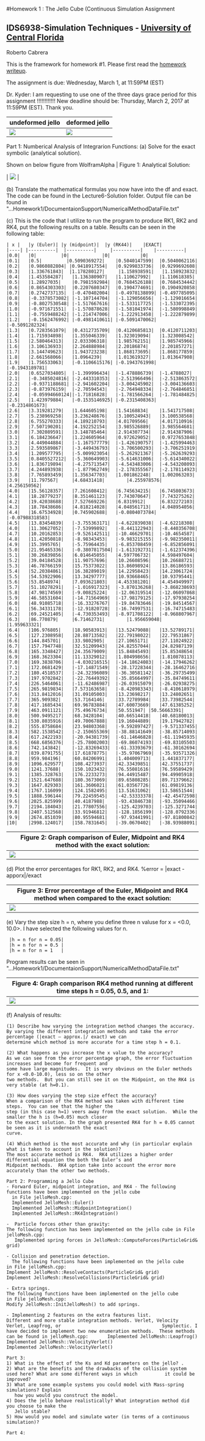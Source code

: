 #Homework 1 : The Jello Cube (Continuous Simulation Assignment
## IDS6938-Simulation Techniques - [University of Central Florida](http://www.ist.ucf.edu/grad/)
Roberto Cabrera


This is the framework for homework #1. Please first read the [homework writeup](HomeWork%231.pdf).

The assignment is due: Wednesday, March 1,  at 11:59PM (EST)

Dr. Kyder: I am requesting to use one of the three days grace period for this assignment !!!!!!!!!!!!
New deadline should be: Thursday, March 2, 2017 at 11:59PM (EST). Thank you.


| undeformed jello  | deformed jello |
| ------------- | ------------- |
| ![](images/undeformed3.png?raw=true)  | ![](images/deformed3.png?raw=true) |

Part 1: Numberical Analysis of Integrarion Functions:
 (a) Solve for the exact symbolic (analytical solution).


 Shown on below figure from WolframAlpha
| Figure 1: Analytical Solution:

| ![](images/DifferentialEquationSolutionHW1Part1.PNG?raw=true) |


 (b) Translate the mathematical formulas you now have into the df and exact.
       The code can be found in the Lecture6-Solution folder.  Output file can be found in "...Homework1/DocumentaionSupport/NumericalMethodDataFile.txt"

(c)  This is the code that I utilize to run the program to produce
	   RK1, RK2 and RK4, put the following results on a table.
	   Results can be seen in the following table:

	| x |	|y (Euler)|	|y (midpoint)|	|y (RK44)|	  |EXACT|
	|----| |----------|	 |----------|	  |----------|    |----------|
	|0.0|	|0|	        |0|	           |0|	         |0|
	|0.1|	|0.5|		  |0.5090369272|	|0.5040147599|  |0.5040062116|
	|0.2|	|0.9860882804| |0.9418917554|	|0.9299833736|  |0.9299692608|
	|0.3|	|1.336761843|  |1.178280127|	 |1.158938591|   |1.158923832|
	|0.4|	|1.453584287|	|1.136380907|	|1.110627992|	|1.110618385|
	|0.5|	|1.28927035|	|0.7981592984|	|0.7684526188|	|0.7684534442|
	|0.6|	|0.8654303303|	|0.2207680347|	|0.1904774691|	|0.1904920858|
	|0.7|	|0.2742737135|	|-0.470402004|	|-0.4978138899|	|-0.497785095|
	|0.8|	|-0.3378573082|	|-1.107144704|	|-1.129056656|	|-1.129016654|
	|0.9|	|-0.8027530548|	|-1.517667616|	|-1.533117725|	|-1.533072395|
	|1.0|	|-0.971671551|	|-1.570878628|	|-1.581041974|	|-1.580998849|
	|1.1|	|-0.7559488242|	|-1.214747006|	|-1.222913458|	|-1.222879899|
	|1.2|	|-0.1562476992|	|-0.4981410611|	|-0.5091470062|	|-0.5091282324|
	|1.3|	|0.7283561079|	|0.4312735709|	|0.4120685813|	|0.4120711203|
	|1.4|	|1.715934898|	|1.355046339|	|1.323019094|	|1.323008542|
	|1.5|	|2.580464313|	|2.033306318|	|1.985762151|	|1.985745966|
	|1.6|	|3.106136933|	|2.264888984|	|2.20186874|	|2.201857271|
	|1.7|	|3.144749623|	|1.943723238|	|1.868173695|	|1.868177859|
	|1.8|	|2.661568066|	|1.0964239|		|1.013619327|	|1.013647908|
	|1.9|	|1.756533063|	|-0.1106615176|	|-0.1943761998|	|-0.1943189781|
	|2.0|	|0.6527034805|	|-1.399996434|	|-1.478886739|	|-1.4788027|
	|2.1|	|-0.3485024816|	|-2.443310353|	|-2.513966496|	|-2.513863572|
	|2.2|	|-0.9371188681|	|-2.941602204|	|-3.004245902|	|-3.004136603|
	|2.3|	|-0.873976159|	|-2.70594543|	|-2.764948334|	|-2.764846851|
	|2.4|	|-0.05994660124||-1.71816828|	|-1.781566264|	|-1.781484825|
	|2.5|	|1.423979884|	|-0.1535146925|	|-0.2315408363|	|-0.2314861673|
	|2.6|	|3.319281279|	|1.644605198|	|1.54168834|	|1.541717508|
	|2.7|	|5.238969258|	|3.236248676|	|3.100524943|	|3.100538568|
	|2.8|	|6.755270333|	|4.189210793|	|4.01709566|	|4.017110916|
	|2.9|	|7.507190201|	|4.192252154|	|3.985526889|	|3.985564681|
	|3.0|	|7.302089591|	|3.148785464|	|2.914307734|	|2.914387906|
	|3.1|	|6.184236647|	|1.224605964|	|0.972629052|	|0.9727653848|
	|3.2|	|4.449044884|	|-1.167577779|	|-1.426190757|	|-1.425994463|
	|3.3|	|2.593589867|	|-3.449436793|	|-3.706500293|	|-3.706251919|
	|3.4|	|1.209577795|	|-5.009923054|	|-5.262921367|	|-5.262639293|
	|3.5|	|0.8405527212|	|-5.360649903|	|-5.614631006|	|-5.614340022|
	|3.6|	|1.836719894|	|-4.275713547|	|-4.543483006|	|-4.543208093|
	|3.7|	|4.244893938|	|-1.877962749|	|-2.178355567|	|-2.178114923|
	|3.8|	|7.765893459|	|1.356347703|	|1.001862248|	|1.002063203|
	|3.9|	|11.797567|		|4.68431418|		|4.255978576|	|4.256150562|
	|4.0|	|15.56128357|	|7.261608412|	|6.745634215|	|6.745803673|
	|4.1|	|18.28779237|	|8.351461123|	|7.743070647|	|7.743275262|
	|4.2|	|19.42038688|	|7.527669226|	|6.8319912|		|6.832272103|
	|4.3|	|18.78438686|	|4.818214028|	|4.048561713|	|4.048954056|
	|4.4|	|16.67534928|	|0.745902688|	|-0.0804073784|	|-0.07988318583|
	|4.5|	|13.83454839|	|-3.755363171|	|-4.622839038|	|-4.62218308|
	|4.0|	|11.30627052|	|-7.53999892|	|-8.441122943|	|-8.440356708|
	|4.7|	|10.20162853|	|-9.526142511|	|-10.46629701|	|-10.4654587|
	|4.8|	|11.42050818|	|-8.98343453|	|-9.983215155|	|-9.982350011|
	|4.9|	|15.3995765|	|-5.75964435|	|-6.853708459|	|-6.852856091|
	|5.0|	|21.95465336|	|-0.3807817504|	|-1.613192731|	|-1.612374396|
	|5.1|	|30.26839856|	|6.014645055|	|4.597706732|	|4.598497604|
	|5.2|	|39.04184528|	|11.90757696|	|10.26608596|	|10.26688721|
	|5.3|	|46.78766159|	|15.75373022|	|13.86098924|	|13.86186593|
	|5.4|	|52.20384861|	|16.38289019|	|14.22958423|	|14.23061724|
	|5.5|	|54.53922906|	|13.34297777|	|10.93668465|	|10.93795441|
	|5.6|	|53.8548974|	|7.093621803|	|4.453381201|	|4.454949997|
	|5.7|	|51.10278291|	|-1.016917323|	|-3.870136268|	|-3.868238693|
	|5.8|	|47.98174569|	|-9.00825224|	|-12.06319514|	|-12.06097868|
	|5.9|	|46.58531604|	|-14.71564969|	|-17.98179125|	|-17.97930254|
	|6.0|	|48.91085718|	|-16.33276767|	|-19.84783646|	|-19.84514567|
	|6.1|	|56.34331178|	|-12.91820728|	|-16.74997531|	|-16.74715483|
	|6.2|	|69.24521405|	|-4.730353493|	|-8.971708122|	|-8.968807967|
	|6.3|	|86.770879|		|6.71462731|		|1.956659048|	|1.959633321|
	|6.4|	|106.976805|	|18.90583913|	|13.52479088|	|13.52789171|
	|6.5|	|127.2308958|	|28.88713582|	|22.79198022|	|22.79531867|
	|6.6|	|144.845701|	|33.9802905|	|27.1065171|	|27.11024922|
	|6.7|	|157.7947748|	|32.51209943|	|24.82557044|	|24.82987139|
	|6.8|	|165.3348427|	|24.35679009|	|15.84845493|	|15.85348654|
	|6.9|	|168.3623304|	|11.13329012|	|1.804998656|	|1.810878113|
	|7.0|	|169.3838706|	|-4.030216515|	|-14.18624083|	|-14.17946262|
	|7.1|	|172.0681429|	|-17.14871549|	|-28.17228344|	|-28.16462716|
	|7.2|	|180.4518537|	|-24.32396089|	|-36.30581142|	|-36.29735499|
	|7.3|	|197.9702842|	|-22.76449392|	|-35.85664997|	|-35.84749611|
	|7.4|	|226.5464061|	|-11.62486987|	|-26.03915079|	|-26.02938275|
	|7.5|	|265.9819834|	|7.573163658|	|-8.420983343|	|-8.410618979|
	|7.6|	|313.8412016|	|31.09105003|	|13.23698217|	|13.24802651|
	|7.7|	|365.909382|	|53.7164146|	|33.72789984|	|33.73982544|
	|7.8|	|417.1685434|	|69.96783884|	|47.60073669|	|47.61385252|
	|7.9|	|463.0911121|	|75.49676734|	|50.551947|	|50.56663391|
	|8.0|	|500.9495217|	|68.3428104|	|40.66514418|	|40.68180013|
	|8.1|	|530.8035916|	|49.70067888|	|19.16044889|	|19.17942782|
	|8.2|	|555.8758684|	|23.94803368|	|-9.592897427|	|-9.571337455|
	|8.3|	|582.1538542|	|-2.150655369|	|-38.88141649|	|-38.85714093|
	|8.4|	|617.2422193|	|-20.94381739|	|-61.14646828|	|-61.11945935|
	|8.5|	|668.6856376|	|-25.78002003|	|-69.86074193|	|-69.83105503|
	|8.6|	|742.143842|	|-12.83269433|	|-61.33393679|	|-61.30162694|
	|8.7|	|839.8791755|	|17.61878775|	|-35.97067969|	|-35.93571326|
	|8.8|	|959.984196|	|60.84206991|	|1.404009713|	|1.441837177|
	|8.9|	|1096.629577|	|108.4273937|	|42.33439851|	|42.37551737|
	|9.0|	|1241.37688|	|150.1023432|	|76.55081616|	|76.59589429|
	|9.1|	|1385.328763|	|176.2233273|	|94.44915487|	|94.49905918|
	|9.2|	|1521.647688|	|180.3673069|	|89.65808285|	|89.71379662|
	|9.3|	|1647.829303|	|161.3606021|	|61.03567726|	|61.09819136|
	|9.4|	|1767.116099|	|124.1582495|	|13.51631062|	|13.58651544|
	|9.5|	|1888.596144|	|79.22459545|	|-42.53333378|	|-42.45472598|
	|9.6|	|2025.825999|	|40.4187988|	|-93.43846738|	|-93.35094466|
	|9.7|	|2194.184043|	|21.77807556|	|-125.4239703|	|-125.3271744|
	|9.8|	|2407.512568|	|33.91946812|	|-128.1856199|	|-128.0792336|
	|9.9|	|2674.851039|	|80.95594681|	|-97.93441991|	|-97.81800842|
	|10|	|2998.124017|	|158.7831645|	|-39.0670402|	|-38.93988091|




| Figure 2: Graph comparison of Euler, Midpoint and RK4 method with the exact solution:
| -------------
| ![](images/EulerMidpointRK4andExactResults.PNG?raw=true)|


(d) Plot the error percentages for RK1, RK2, and RK4.
     %error = |exact - apporx|/exact


| Figure 3: Error percentage of the  Euler, Midpoint and RK4 method when compared to the exact solution:   
| -------------|
| ![](images/EulerMidpointRK4andExactError.PNG?raw=true)|


(e) Vary the step size h = n, where you define three n valuse for x = <0.0, 10.0>.  I have selected the following values for n.

	 |h = n for n = 0.05|
	 |h = n for n = 0.5 |
	 |h = n for n = 1   |

Program results can be seen in "...Homework1/DocumentaionSupport/NumericalMethodDataFile.txt"

| Figure 4: Graph comparison RK4 method running at different time steps h = 0.05, 0.5, and 1:
| -------------|
| ![](images/RK4atTimeStpes_0.05_0.5_1.PNG?raw=true)|

(f) Analysis of results:

	(1) Describe how varying the integration method changes the accuracy.
	By varying the different integration methods and take the error percentage (|exact – approx.|/ exact) we can
    determine which method is more accurate for a time step h = 0.1.

	(2) What happens as you increase the x value to the accuracy?
	As we can see from the error percentage graph, the error fluctuation increases and become for frequent and
    some have large magnitudes.  It is very obvious on the Euler methods for x <0.0-10.0), less so on the other
    two methods.  But you can still see it on the Midpoint, on the RK4 is very stable (at h=0.1).

	(3) How does varying the step size effect the accuracy?
	When a comparison of the RK4 method was taken with different time steps.  You can see that the higher the
    step (in this case h=1) veers away from the exact solution.  While the smaller the h is (h=0.05) much closer
	to the exact solution. In the graph presented RK4 for h = 0.05 cannot be seen as it is underneath the exact
	curve.

	(4) Which method is the most accurate and why (in particular explain what is taken to account in the solution)?
	The most accurate method is RK4.  RK4 utilizes a higher order differential equation the both the Euler’s and
    Midpoint methods.  RK4 option take into account the error more accurately than the other two methods.

    Part 2: Programming a Jello Cube
	- Forward Euler, midpoint integration, and RK4 - The following functions have been implemented on the jello cube
	  in File jelloMesh.cpp:
      Implemented JelloMesh::Euler()
      Implemented JelloMesh::MidpointIntegration()
      Implemented JelloMesh::RK4Integration()

	-  Particle forces other than gravity:                                                                                      The following function has been implemented on the jello cube in File jelloMesh.cpp:
	   Implemented spring forces in JelloMesh::ComputeForces(ParticleGrid& grid)

	- Collision and penetration detection.
	  The following functions have been implemented on the jello cube                                                           in File jelloMesh.cpp:                                                                                                   Implement JelloMesh::ResolveContacts(ParticleGrid& grid)                                                                 Implement JelloMesh::ResolveCollisions(ParticleGrid& grid)

    - Extra springs.                                                                                                           The following functions have been implemented on the jello cube                                                           in File jelloMesh.cpp:                                                                                                    Modify JelloMesh::InitJelloMesh() to add springs.

	- Implementing 2 features on the extra features list.                                                                       Different and more stable integration methods. Verlet, Velocity Verlet, Leapfrog, or                                     Symplectic. I have decided to implement two new enumeration methods.  These methods can be found in jelloMesh.cpp:       Implemented JelloMesh::Leapfrog()                                                                                         Implemented JelloMesh::VelocityVerlet()                                                                                   Implemented JelloMesh::VelocityVerlet()

    Part 3:                                                                                                                   1) What is the effect of the Ks and Kd parameters on the jello? .                                                         2) What are the benefits and the drawbacks of the collision system used here? What are some different ways in which          it could be improved?
	3) What are some example systems you could model with Mass-spring simulations? Explain
       how you would you construct the model.
    4) Does the jello behave realistically? What integration method did you choose to make the
       Jello stable?
    5) How would you model and simulate water (in terms of a continuous simulation)?
    
    Part 4:
